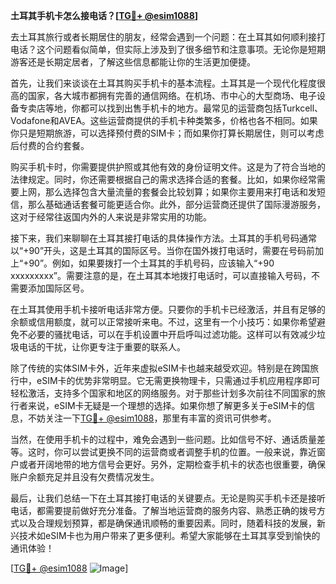 **土耳其手机卡怎么接电话？[[TG💪+ @esim1088](https://t.me/s/esim1088)]**

去土耳其旅行或者长期居住的朋友，经常会遇到一个问题：在土耳其如何顺利接打电话？这个问题看似简单，但实际上涉及到了很多细节和注意事项。无论你是短期游客还是长期定居者，了解这些信息都能让你的生活更加便捷。

首先，让我们来谈谈在土耳其购买手机卡的基本流程。土耳其是一个现代化程度很高的国家，各大城市都拥有完善的通信网络。在机场、市中心的大型商场、电子设备专卖店等地，你都可以找到出售手机卡的地方。最常见的运营商包括Turkcell、Vodafone和AVEA。这些运营商提供的手机卡种类繁多，价格也各不相同。如果你只是短期旅游，可以选择预付费的SIM卡；而如果你打算长期居住，则可以考虑后付费的合约套餐。

购买手机卡时，你需要提供护照或其他有效的身份证明文件。这是为了符合当地的法律规定。同时，你还需要根据自己的需求选择合适的套餐。比如，如果你经常需要上网，那么选择包含大量流量的套餐会比较划算；如果你主要用来打电话和发短信，那么基础通话套餐可能更适合你。此外，部分运营商还提供了国际漫游服务，这对于经常往返国内外的人来说是非常实用的功能。

接下来，我们来聊聊在土耳其接打电话的具体操作方法。土耳其的手机号码通常以“+90”开头，这是土耳其的国际区号。当你在国外拨打电话时，需要在号码前加上“+90”。例如，如果要拨打一个土耳其的手机号码，应该输入“+90 xxxxxxxxx”。需要注意的是，在土耳其本地拨打电话时，可以直接输入号码，不需要添加国际区号。

在土耳其使用手机卡接听电话非常方便。只要你的手机卡已经激活，并且有足够的余额或信用额度，就可以正常接听来电。不过，这里有一个小技巧：如果你希望避免不必要的骚扰电话，可以在手机设置中开启呼叫过滤功能。这样可以有效减少垃圾电话的干扰，让你更专注于重要的联系人。

除了传统的实体SIM卡外，近年来虚拟eSIM卡也越来越受欢迎。特别是在跨国旅行中，eSIM卡的优势非常明显。它无需更换物理卡，只需通过手机应用程序即可轻松激活，支持多个国家和地区的网络服务。对于那些计划多次前往不同国家的旅行者来说，eSIM卡无疑是一个理想的选择。如果你想了解更多关于eSIM卡的信息，不妨关注一下[TG💪+ @esim1088](https://t.me/s/esim1088)，那里有丰富的资讯可供参考。

当然，在使用手机卡的过程中，难免会遇到一些问题。比如信号不好、通话质量差等。这时，你可以尝试更换不同的运营商或者调整手机的位置。一般来说，靠近窗户或者开阔地带的地方信号会更好。另外，定期检查手机卡的状态也很重要，确保账户余额充足并且没有欠费情况发生。

最后，让我们总结一下在土耳其接打电话的关键要点。无论是购买手机卡还是接听电话，都需要提前做好充分准备。了解当地运营商的服务内容、熟悉正确的拨号方式以及合理规划预算，都是确保通讯顺畅的重要因素。同时，随着科技的发展，新兴技术如eSIM卡也为用户带来了更多便利。希望大家能够在土耳其享受到愉快的通讯体验！

[[TG💪+ @esim1088](https://t.me/s/esim1088) ![Image](https://i.postimg.cc/4NQfJmqS/Snipaste-2025-05-13-00-14-12.png)]